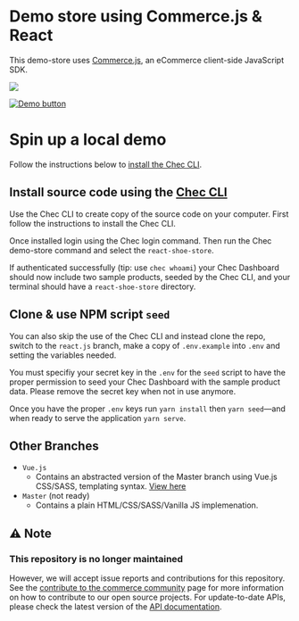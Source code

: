 # Demo store using Commerce.js & React

This demo-store uses [Commerce.js](https://github.com/chec/commerce.js), an eCommerce client-side 
JavaScript SDK.

[![](https://github.com/chec/commercejs-reactjs-vuejs-demo-store/blob/react.js/public/socsreact.png)](https://chec.github.io/commercejs-reactjs-vuejs-demo-store/#/)


[![Demo button](https://cdn.chec.io/email/assets/marketing/chec-demo-btn_gray.svg)](https://chec.github.io/commercejs-reactjs-vuejs-demo-store/#/)

# Spin up a local demo
Follow the instructions below to [install the Chec CLI](https://github.com/chec/cli#usage).

## Install source code using the [Chec CLI](https://github.com/chec/cli)
Use the Chec CLI to create copy of the source code on your computer. First follow the instructions to install the Chec CLI.

Once installed login using the Chec login command. Then run the Chec demo-store command and select the `react-shoe-store`.

If authenticated successfully (tip: use `chec whoami`) your Chec Dashboard should now include two sample products, seeded by the Chec CLI, and your terminal should have a `react-shoe-store` directory.

## Clone & use NPM script `seed`
You can also skip the use of the Chec CLI and instead clone the repo, switch to the `react.js` branch, make a copy of `.env.example` into `.env` and setting the variables needed. 

You must specifiy your secret key in the `.env` for the `seed` script to have the proper permission to seed your Chec Dashboard with the sample product data. Please remove the secret key when not in use anymore.

Once you have the proper `.env` keys run `yarn install` then `yarn seed`—and when ready to serve the application `yarn serve`.

## Other Branches
  - `Vue.js`
    - Contains an abstracted version of the Master branch using Vue.js CSS/SASS, templating syntax. [View here](https://github.com/chec/commercejs-reactjs-vuejs-demo-store/tree/vue.js)
  - `Master` (not ready)
    - Contains a plain HTML/CSS/SASS/Vanilla JS implemenation.
    
## ⚠️ Note

### This repository is no longer maintained
However, we will accept issue reports and contributions for this repository. See the [contribute to the commerce community](https://commercejs.com/docs/community/contribute) page for more information on how to contribute to our open source projects. For update-to-date APIs, please check the latest version of the [API documentation](https://commercejs.com/docs/api/).
